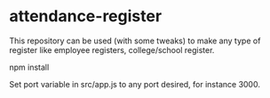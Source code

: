 # attendance-register
This repository can be used (with some  tweaks) to make any type of register like employee registers, college/school register.

npm install

Set port variable in src/app.js to any port desired, for instance 3000.
